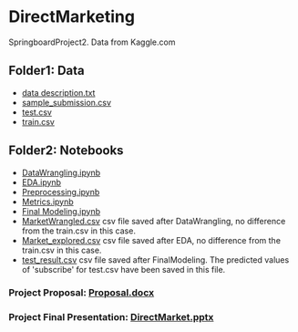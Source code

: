 # DirectMarketing
SpringboardProject2. Data from Kaggle.com
## Folder1: Data
<ul>
<li><a href="https://github.com/mengyanl/DirectMarketing/blob/master/Data/data%20description.txt" >data description.txt</a></li>
<li><a href="https://github.com/mengyanl/DirectMarketing/blob/master/Data/sample_submission.csv" >
sample_submission.csv </a></li>
<li><a href="https://github.com/mengyanl/DirectMarketing/blob/master/Data/test.csv" >test.csv</a></li>
<li><a href="https://github.com/mengyanl/DirectMarketing/blob/master/Data/train.csv" >train.csv</a></li>
</ul>

## Folder2: Notebooks
<ul>
<li><a href="https://github.com/mengyanl/DirectMarketing/blob/master/NoteBook/DataWrangling.ipynb" >
DataWrangling.ipynb </a></li>
<li><a href="https://github.com/mengyanl/DirectMarketing/blob/master/NoteBook/EDA.ipynb" >
EDA.ipynb </a></li>
<li><a href="https://github.com/mengyanl/DirectMarketing/blob/master/NoteBook/Preprocessing.ipynb" >Preprocessing.ipynb</a></li>
<li><a href="https://github.com/mengyanl/DirectMarketing/blob/master/NoteBook/Metrics.ipynb" >Metrics.ipynb </a></li>
<li><a href="https://github.com/mengyanl/DirectMarketing/blob/master/NoteBook/Final%20Modeling.ipynb" >Final Modeling.ipynb</a></li>
<li><a href="https://github.com/mengyanl/DirectMarketing/blob/master/NoteBook/MarketWrangled.csv" >MarketWrangled.csv</a> csv file saved after DataWrangling, no difference from the train.csv in this case.</li>
<li><a href="https://github.com/mengyanl/DirectMarketing/blob/master/NoteBook/Market_explored.csv" >Market_explored.csv</a> csv file saved after EDA, no difference from the train.csv in this case. </li>
<li><a href="https://github.com/mengyanl/DirectMarketing/blob/master/NoteBook/test_result.csv" >test_result.csv</a> csv file saved after FinalModeling. The predicted values of 'subscribe' for test.csv have been saved in this file. </li> 
</ul>

### Project Proposal: <a href="https://github.com/mengyanl/DirectMarketing/blob/master/Proposal.docx" >Proposal.docx</a>

### Project Final Presentation: <a href="https://github.com/mengyanl/DirectMarketing/blob/master/DirectMarket.pptx" > DirectMarket.pptx </a>
